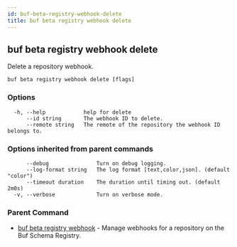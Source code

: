 ```yaml
---
id: buf-beta-registry-webhook-delete
title: buf beta registry webhook delete
---
```

## buf beta registry webhook delete

Delete a repository webhook.

```
buf beta registry webhook delete [flags]
```

### Options

```
  -h, --help            help for delete
      --id string       The webhook ID to delete.
      --remote string   The remote of the repository the webhook ID belongs to.
```

### Options inherited from parent commands

```
      --debug               Turn on debug logging.
      --log-format string   The log format [text,color,json]. (default "color")
      --timeout duration    The duration until timing out. (default 2m0s)
  -v, --verbose             Turn on verbose mode.
```

### Parent Command

* [buf beta registry webhook](buf-beta-registry-webhook.md)	 - Manage webhooks for a repository on the Buf Schema Registry.
